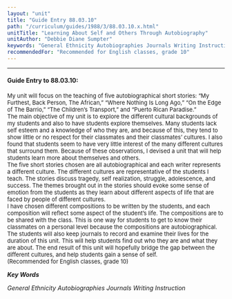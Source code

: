 ```yaml
---
layout: "unit"
title: "Guide Entry 88.03.10"
path: "/curriculum/guides/1988/3/88.03.10.x.html"
unitTitle: "Learning About Self and Others Through Autobiography"
unitAuthor: "Debbie Diane Sumpter"
keywords: "General Ethnicity Autobiographies Journals Writing Instruction"
recommendedFor: "Recommended for English classes, grade 10"
---
```

<body>
<hr/>
<h4>
Guide Entry to 88.03.10:
</h4>
<font size="-1">
<dl>
<dt>
My unit will focus on the teaching of five autobiographical short stories: “My Furthest, Back Person, The African,” “Where Nothing Is Long Ago,” “On the Edge of The Barrio,” “The Children’s Transport,” and “Puerto Rican Paradise.”
<dt>
The main objective of my unit is to explore the different cultural backgrounds of my students and also to have students explore themselves. Many students lack self esteem and a knowledge of who they are, and because of this, they tend to show little or no respect for their classmates and their classmates’ cultures. I also found that students seem to have very little interest of the many different cultures that surround them. Because of these observations, I devised a unit that will help students learn more about themselves and others.
<dt>
The five short stories chosen are all autobiographical and each writer represents a different culture. The different cultures are representative of the students I teach. The stories discuss tragedy, self realization, struggle, adolescence, and success. The themes brought out in the stories should evoke some sense of emotion from the students as they learn about different aspects of life that are faced by people of different cultures.
<dt>
I have chosen different compositions to be written by the students, and each composition will reflect some aspect of the student’s life. The compositions are to be shared with the class. This is one way for students to get to know their classmates on a personal level because the compositions are autobiographical.
<dt>
The students will also keep journals to record and examine their lives for the duration of this unit. This will help students find out who they are and what they are about. The end result of this unit will hopefully bridge the gap between the different cultures, and help students gain a sense of self.
<dt>
(Recommended for English classes, grade 10)
</dt>
</dt>
</dt>
</dt>
</dt>
</dt>
</dl>
</font>
<p>
<b>
<i>
Key Words
</i>
</b>
<br/>
</p>
<p>
<i>
General Ethnicity Autobiographies Journals Writing Instruction
</i>
</p>
</body>